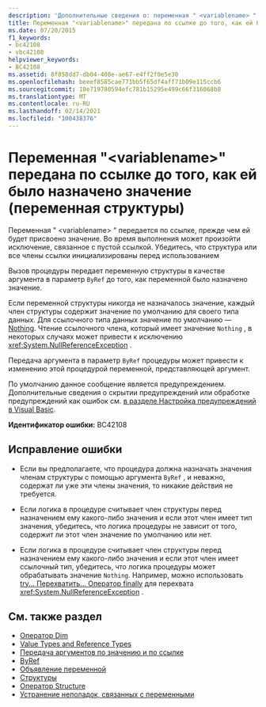 ```yaml
---
description: 'Дополнительные сведения о: переменная " <variablename> " передается по ссылке, прежде чем ей было присвоено значение (переменная структуры)'
title: Переменная "<variablename>" передана по ссылке до того, как ей было назначено значение (переменная структуры)
ms.date: 07/20/2015
f1_keywords:
- bc42108
- vbc42108
helpviewer_keywords:
- BC42108
ms.assetid: 8f858dd7-db04-408e-ae67-e4ff2f0e5e30
ms.openlocfilehash: beeef8585cae771bb5f65df4aff71b09e115ccb6
ms.sourcegitcommit: 10e719780594efc781b15295e499c66f316068b8
ms.translationtype: MT
ms.contentlocale: ru-RU
ms.lasthandoff: 02/14/2021
ms.locfileid: "100438376"
---
```

# <a name="variable-variablename-is-passed-by-reference-before-it-has-been-assigned-a-value-structure-variable"></a>Переменная "\<variablename>" передана по ссылке до того, как ей было назначено значение (переменная структуры)

Переменная " \<variablename> " передается по ссылке, прежде чем ей будет присвоено значение. Во время выполнения может произойти исключение, связанное с пустой ссылкой. Убедитесь, что структура или все члены ссылки инициализированы перед использованием  
  
 Вызов процедуры передает переменную структуры в качестве аргумента в параметр `ByRef` до того, как переменной было назначено значение.  
  
 Если переменной структуры никогда не назначалось значение, каждый член структуры содержит значение по умолчанию для своего типа данных. Для ссылочного типа данных значение по умолчанию — [Nothing](../language-reference/nothing.md). Чтение ссылочного члена, который имеет значение `Nothing` , в некоторых случаях может привести к исключению <xref:System.NullReferenceException> .  
  
 Передача аргумента в параметр `ByRef` процедуры может привести к изменению этой процедурой переменной, представляющей аргумент.  
  
 По умолчанию данное сообщение является предупреждением. Дополнительные сведения о скрытии предупреждений или обработке предупреждений как ошибок см. [в разделе Настройка предупреждений в Visual Basic](/visualstudio/ide/configuring-warnings-in-visual-basic).  
  
 **Идентификатор ошибки:** BC42108  
  
## <a name="to-correct-this-error"></a>Исправление ошибки  
  
- Если вы предполагаете, что процедура должна назначать значения членам структуры с помощью аргумента `ByRef` , и неважно, содержат ли уже эти члены значения, то никакие действия не требуется.  
  
- Если логика в процедуре считывает член структуры перед назначением ему какого-либо значения и если этот член имеет тип значения, убедитесь, что логика процедуры не зависит от того, содержит ли этот член значение по умолчанию или нет.  
  
- Если логика в процедуре считывает член структуры перед назначением ему какого-либо значения и если этот член имеет ссылочный тип, убедитесь, что логика процедуры может обрабатывать значение `Nothing`. Например, можно использовать [try... Перехватить... Оператор finally](../language-reference/statements/try-catch-finally-statement.md) для перехвата <xref:System.NullReferenceException> .  
  
## <a name="see-also"></a>См. также раздел

- [Оператор Dim](../language-reference/statements/dim-statement.md)
- [Value Types and Reference Types](../programming-guide/language-features/data-types/value-types-and-reference-types.md)
- [Передача аргументов по значению и по ссылке](../programming-guide/language-features/procedures/passing-arguments-by-value-and-by-reference.md)
- [ByRef](../language-reference/modifiers/byref.md)
- [Объявление переменной](../programming-guide/language-features/variables/variable-declaration.md)
- [Структуры](../programming-guide/language-features/data-types/structures.md)
- [Оператор Structure](../language-reference/statements/structure-statement.md)
- [Устранение неполадок, связанных с переменными](../programming-guide/language-features/variables/troubleshooting-variables.md)
